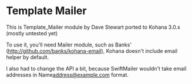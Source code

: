 Template Mailer
===============

This is Template_Mailer module by Dave Stewart ported to Kohana 3.0.x (mostly untested yet)

To use it, you'll need Mailer module, such as Banks' (http://github.com/banks/kohana-email), Kohana doesn't include email
helper by default.

I also had to change the API a bit, because SwiftMailer wouldn't take email addresses in Name<address@example.com> format.
